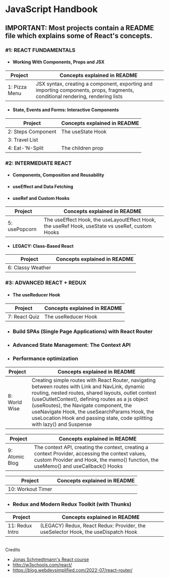# JavaScript Handbook

## IMPORTANT: Most projects contain a README file which explains some of React's concepts.

### #1: REACT FUNDAMENTALS

- #### Working With Components, Props and JSX

| Project       | Concepts explained in README                                                                                                   |
|---------------|--------------------------------------------------------------------------------------------------------------------------------|
| 1: Pizza Menu | JSX syntax, creating a component, exporting and importing components, props, fragments, conditional rendering, rendering lists |

- #### State, Events and Forms: Interactive Components

| Project                 | Concepts explained in README |
|-------------------------|------------------------------|
| 2: Steps Component<br/> | The useState Hook            |
| 3: Travel List          |                              |
| 4: Eat-'N-Split         | The children prop            |

### #2: INTERMEDIATE REACT

- #### Components, Composition and Reusability
- #### useEffect and Data Fetching
- #### useRef and Custom Hooks

| Project       | Concepts explained in README                                                                    |
|---------------|-------------------------------------------------------------------------------------------------|
| 5: usePopcorn | The useEffect Hook, the useLayoutEffect Hook, the useRef Hook, useState vs useRef, custom Hooks |

- #### LEGACY: Class-Based React

| Project           | Concepts explained in README |
|-------------------|------------------------------|
| 6: Classy Weather |                              |

### #3: ADVANCED REACT + REDUX

- #### The useReducer Hook

| Project       | Concepts explained in README |
|---------------|------------------------------|
| 7: React Quiz | The useReducer Hook          |

- ### Build SPAs (Single Page Applications) with React Router
- ### Advanced State Management: The Context API
- ### Performance optimization

| Project       | Concepts explained in README                                                                                                                                                                                                                                                                                                                                                      |
|---------------|-----------------------------------------------------------------------------------------------------------------------------------------------------------------------------------------------------------------------------------------------------------------------------------------------------------------------------------------------------------------------------------|
| 8: World Wise | Creating simple routes with React Router, navigating between routes with Link and NavLink, dynamic routing, nested routes, shared layouts, outlet context (useOutletContext), defining routes as a js object (useRoutes), the Navigate component, the useNavigate Hook, the useSearchParams Hook, the useLocation Hook and passing state, code splitting with lazy() and Suspense |

| Project        | Concepts explained in README                                                                                                                                                           |
|----------------|----------------------------------------------------------------------------------------------------------------------------------------------------------------------------------------|
| 9: Atomic Blog | The context API, creating the context, creating a context Provider, accessing the context values, custom Provider and Hook, the memo() function, the useMemo() and useCallback() Hooks |

| Project           | Concepts explained in README |
|-------------------|------------------------------|
| 10: Workout Timer |                              |

- ### Redux and Modern Redux Toolkit (with Thunks)

| Project         | Concepts explained in README                                                      |
|-----------------|-----------------------------------------------------------------------------------|
| 11: Redux Intro | (LEGACY) Redux, React Redux: Provider, the useSelector Hook, the useDispatch Hook |
<br>
Credits

- [Jonas Schmedtmann's React course](https://www.udemy.com/course/the-ultimate-react-course/)
- http://w3schools.com/react/
- https://blog.webdevsimplified.com/2022-07/react-router/
